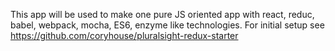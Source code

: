This app will be used to make one pure JS oriented app with react, reduc, babel, webpack, mocha, ES6, enzyme like technologies.
For initial setup see https://github.com/coryhouse/pluralsight-redux-starter 
